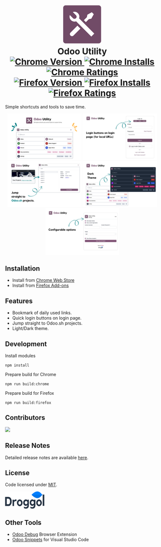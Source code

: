 <h1 align="center" style="border-bottom: 0px;">
    <img src="src/media/icon128.png"/>
    <div>Odoo Utility</div>
    <div>
        <a href="https://chrome.google.com/webstore/detail/odoo-utility/jllbemjkkabaohnjcnajhflahlkehmlf">
            <img src="https://img.shields.io/chrome-web-store/v/jllbemjkkabaohnjcnajhflahlkehmlf.svg?label=Chrome&color=1a73e8" alt="Chrome Version">
        </a>
        <a href="https://chrome.google.com/webstore/detail/odoo-utility/jllbemjkkabaohnjcnajhflahlkehmlf">
            <img src="https://img.shields.io/chrome-web-store/users/jllbemjkkabaohnjcnajhflahlkehmlf.svg?label=Installs&color=1a73e8" alt="Chrome Installs">
        </a>
        <a href="https://chrome.google.com/webstore/detail/odoo-utility/jllbemjkkabaohnjcnajhflahlkehmlf">
            <img src="https://img.shields.io/chrome-web-store/rating/jllbemjkkabaohnjcnajhflahlkehmlf.svg?label=Rating&color=1a73e8" alt="Chrome Ratings">
        </a>
    </div>
    <div>
        <a href="https://addons.mozilla.org/en-US/firefox/addon/odoo-utility/">
            <img src="https://img.shields.io/amo/v/odoo-utility.svg?label=Firefox&color=ff6611" alt="Firefox Version">
        </a>
        <a href="https://addons.mozilla.org/en-US/firefox/addon/odoo-utility/">
            <img src="https://img.shields.io/amo/users/odoo-utility.svg?label=Installs&color=ff6611" alt="Firefox Installs">
        </a>
        <a href="https://addons.mozilla.org/en-US/firefox/addon/odoo-utility/">
            <img src="https://img.shields.io/amo/rating/odoo-utility.svg?label=Rating&color=ff6611" alt="Firefox Ratings">
        </a>
    </div>
</h1>

Simple shortcuts and tools to save time.

<p align="center">
    <img src="src/media/screenshots/1.png" width="48%"/>
    <img src="src/media/screenshots/2.png" width="48%"/>
    <img src="src/media/screenshots/3.png" width="48%"/>
    <img src="src/media/screenshots/4.png" width="48%"/>
    <img src="src/media/screenshots/5.png" width="48%"/>
</p>

## Installation
- Install from <a href="https://chrome.google.com/webstore/detail/odoo-utility/jllbemjkkabaohnjcnajhflahlkehmlf">Chrome Web Store</a>
- Install from <a href="https://addons.mozilla.org/en-US/firefox/addon/odoo-utility/">Firefox Add-ons</a>

## Features
- Bookmark of daily used links.
- Quick login buttons on login page.
- Jump straight to Odoo.sh projects.
- Light/Dark theme.

## Development

Install modules

```
npm install
```

Prepare build for Chrome

```
npm run build:chrome
```

Prepare build for Firefox

```
npm run build:firefox
```

## Contributors

<a href="https://github.com/droggol/odoo-utility/graphs/contributors">
    <img src="https://contributors-img.firebaseapp.com/image?repo=droggol/odoo-utility"/>
</a>

## Release Notes

Detailed release notes are available [here](CHANGELOG.md).

## License

Code licensed under [MIT](LICENSE).

<a href="https://www.droggol.com">
    <img src="src/media/logo_black.svg" width="128" height="56"/>
</a>

## Other Tools
- [Odoo Debug](https://github.com/Droggol/OdooDebug) Browser Extension
- [Odoo Snippets](https://github.com/Droggol/VscOdooSnippets) for Visual Studio Code
